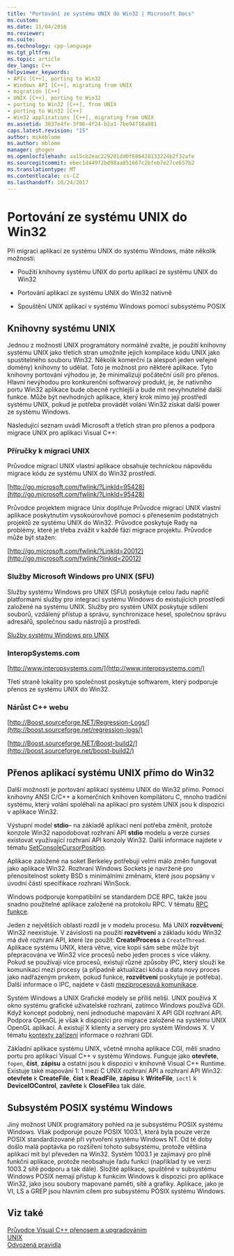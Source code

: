```yaml
---
title: "Portování ze systému UNIX do Win32 | Microsoft Docs"
ms.custom: 
ms.date: 11/04/2016
ms.reviewer: 
ms.suite: 
ms.technology: cpp-language
ms.tgt_pltfrm: 
ms.topic: article
dev_langs: C++
helpviewer_keywords:
- APIs [C++], porting to Win32
- Windows API [C++], migrating from UNIX
- migration [C++]
- UNIX [C++], porting to Win32
- porting to Win32 [C++], from UNIX
- porting to Win32 [C++]
- Win32 applications [C++], migrating from UNIX
ms.assetid: 3837e4fe-3f96-4f24-b2a1-7be94718a881
caps.latest.revision: "15"
author: mikeblome
ms.author: mblome
manager: ghogen
ms.openlocfilehash: aa15cb2eac229201dd0f686428133224b2f32afe
ms.sourcegitcommit: ebec1d449f2bd98aa851667c2bfeb7e27ce657b2
ms.translationtype: MT
ms.contentlocale: cs-CZ
ms.lasthandoff: 10/24/2017
---
```

# <a name="porting-from-unix-to-win32"></a>Portování ze systému UNIX do Win32
Při migraci aplikací ze systému UNIX do systému Windows, máte několik možností:  
  
-   Použití knihovny systému UNIX do portu aplikací ze systému UNIX do Win32  
  
-   Portování aplikací ze systému UNIX do Win32 nativně  
  
-   Spouštění UNIX aplikací v systému Windows pomocí subsystému POSIX  
  
## <a name="unix-libraries"></a>Knihovny systému UNIX  
 Jednou z možností UNIX programátory normálně zvažte, je použití knihovny systému UNIX jako třetích stran umožníte jejich kompilace kódu UNIX jako spustitelného souboru Win32. Několik komerční (a alespoň jeden veřejné domény) knihovny to udělat. Toto je možnost pro některé aplikace. Tyto knihovny portování výhodou je, že minimalizují počáteční úsilí pro přenos. Hlavní nevýhodou pro konkurenční softwarový produkt, je, že nativního portu Win32 aplikace bude obecně rychlejší a bude mít nevyhnutelně další funkce. Může být nevhodných aplikace, který krok mimo její prostředí systému UNIX, pokud je potřeba provádět volání Win32 získat další power ze systému Windows.  
  
 Následující seznam uvádí Microsoft a třetích stran pro přenos a podpora migrace UNIX pro aplikaci Visual C++:  
  
### <a name="unix-migration-guides"></a>Příručky k migraci UNIX  
 Průvodce migrací UNIX vlastní aplikace obsahuje technickou nápovědu migrace kódu ze systému UNIX do Win32 prostředí.  
  
 [http://go.microsoft.com/fwlink/?LinkId=95428](http://go.microsoft.com/fwlink/?LinkId=95428)  
  
 Průvodce projektem migrace Unix doplňuje Průvodce migrací UNIX vlastní aplikace poskytnutím vysokoúrovňové pomoci s přenesením podstatných projektů ze systému UNIX do Win32. Průvodce poskytuje Rady na problémy, které je třeba zvážit v každé fázi migrace projektu. Průvodce může být stažen:  
  
 [http://go.microsoft.com/fwlink/?LinkId=20012](http://go.microsoft.com/fwlink/?linkid=20012)  
  
### <a name="microsoft-windows-services-for-unix-sfu"></a>Služby Microsoft Windows pro UNIX (SFU)  
 Služby systému Windows pro UNIX (SFU) poskytuje celou řadu napříč platformami služby pro integraci systému Windows do existujících prostředí založené na systému UNIX. Služby pro systém UNIX poskytuje sdílení souborů, vzdálený přístup a správu, synchronizace hesel, společnou správu adresářů, společnou sadu nástrojů a prostředí.  
  
 [Služby systému Windows pro UNIX](http://www.microsoft.com/downloads/details.aspx?FamilyID=896c9688-601b-44f1-81a4-02878ff11778&displaylang=en)  
  
### <a name="interopsystemscom"></a>InteropSystems.com  
 [http://www.interopsystems.com/](http://www.interopsystems.com/)  
  
 Třetí straně lokality pro společnost poskytuje softwarem, který podporuje přenos ze systému UNIX do Win32.  
  
### <a name="c-boost-web-site"></a>Nárůst C++ webu  
 [http://Boost.sourceforge.NET/Regression-Logs/](http://boost.sourceforge.net/regression-logs/)  
  
 [http://Boost.sourceforge.NET/Boost-build2/](http://boost.sourceforge.net/boost-build2/)  
  
## <a name="porting-unix-applications-directly-to-win32"></a>Přenos aplikací systému UNIX přímo do Win32  
 Další možností je portování aplikací systému UNIX do Win32 přímo. Pomocí knihovny ANSI C/C++ a komerčních knihoven kompilátoru C, mnoho tradiční systému, který volání spoléhali na aplikací pro systém UNIX jsou k dispozici v aplikace Win32.  
  
 Výstupní model **stdio**– na základě aplikací není potřeba změnit, protože konzole Win32 napodobovat rozhraní API **stdio** modelu a verze *curses* existovat využívající rozhraní API konzoly Win32. Další informace najdete v tématu [SetConsoleCursorPosition](http://msdn.microsoft.com/library/windows/desktop/ms686025).  
  
 Aplikace založené na soket Berkeley potřebují velmi málo změn fungovat jako aplikace Win32. Rozhraní Windows Sockets je navržené pro přenositelnost sokety BSD s minimálními změnami, které jsou popsány v úvodní části specifikace rozhraní WinSock.  
  
 Windows podporuje kompatibilní se standardem DCE RPC, takže jsou snadno použitelné aplikace založené na protokolu RPC. V tématu [RPC funkce](http://msdn.microsoft.com/library/windows/desktop/aa378623).  
  
 Jeden z největších oblasti rozdíl je v modelu procesu. Má UNIX **rozvětvení**; Win32 neexistuje. V závislosti na použití **rozvětvení** a základu kódu Win32 má dvě rozhraní API, které lze použít: **CreateProcess** a `CreateThread`. Aplikace systému UNIX, která větve, více kopií sám sebe může být přepracována ve Win32 více procesů nebo jeden proces s více vlákny. Pokud se používají více procesů, existují různé způsoby IPC, který slouží ke komunikaci mezi procesy (a případně aktualizaci kódu a data nový proces jako nadřazeným prvkem, pokud funkce, **rozvětvení** poskytuje je potřeba). Další informace o IPC, najdete v části [meziprocesová komunikace](http://msdn.microsoft.com/library/windows/desktop/aa365574).  
  
 Systém Windows a UNIX Grafické modely se příliš neliší. UNIX používá X okno systému grafické uživatelské rozhraní, zatímco Windows používá GDI. Když koncept podobný, není jednoduché mapování X API GDI rozhraní API. Podpora OpenGL je však k dispozici pro migrace založené na systému UNIX OpenGL aplikací. A existují X klienty a servery pro systém Windows X. V tématu [kontexty zařízení](http://msdn.microsoft.com/library/windows/desktop/dd183553) informace o rozhraní GDI.  
  
 Základní aplikace systému UNIX, včetně mnoha aplikace CGI, měli snadno portu pro aplikaci Visual C++ v systému Windows. Funguje jako **otevřete**, `fopen`, **číst**, **zápisu** a ostatní jsou k dispozici v knihovně Visual C++ Runtime. Existuje také mapování 1: 1 mezi C UNIX rozhraní API a rozhraní API Win32: **otevřete** k **CreateFile**, **číst** k **ReadFile**, **zápisu** k **WriteFile**, `ioctl` k **DeviceIOControl**, **zavřete** k **CloseFile**a tak dále.  
  
## <a name="windows-posix-subsystem"></a>Subsystém POSIX systému Windows  
 Jiný možnost UNIX programátory pohled na je subsystému POSIX systému Windows. Však podporuje pouze POSIX 1003.1, která byla pouze verze POSIX standardizované při vytvoření systému Windows NT. Od té doby došlo malá poptávka po rozšíření tohoto subsystému, protože většina aplikací mít byl převeden na Win32. Systém 1003.1 je zajímavý pro plně funkční aplikace, protože neobsahuje řadu funkcí (například ty ve verzi 1003.2 sítě podporu a tak dále). Složité aplikace, spuštěné v subsystému Windows POSIX nemají přístup k funkcím Windows k dispozici pro aplikace Win32, jako jsou soubory mapované paměti, sítě a grafiky. Aplikace, jako je VI, LS a GREP jsou hlavním cílem pro subsystému POSIX systému Windows.  
  
## <a name="see-also"></a>Viz také  
 [Průvodce Visual C++ přenosem a upgradováním](visual-cpp-change-history-2003-2015.md)   
 [UNIX](../c-runtime-library/unix.md)   
 [Odvozená pravidla](../build/inference-rules.md)